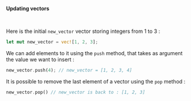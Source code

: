 **Updating vectors**

<br>

Here is the initial `new_vector` vector storing integers from 1 to 3 :

```rust
let mut new_vector = vec![1, 2, 3];
```

We can add elements to it using the `push` method, that takes as argument the value we want to insert :

```rust
new_vector.push(4); // new_vector = [1, 2, 3, 4]
```

It is possible to remove the last element of a vector using the `pop` method :

```rust
new_vector.pop() // new_vector is back to : [1, 2, 3]
```
